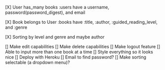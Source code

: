 [X] User has_many books
      :users have a username, password(password_digest), and email

[X] Book belongs to User
      :books have :title, :author, :guided_reading_level, and :genre

[X] Sorting by level and genre and maybe author

[] Make edit capabilities
[] Make delete capabilities
[] Make logout feature
[] Able to input more than one book at a time
[] Style everything so it looks nice
[] Deploy with Heroku
[] Email to find password?
[] Make sorting selectable (a dropdown menu)?
